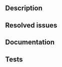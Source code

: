 <!--
Example Title: Fixed bugged behaviour of checkbox load config (Bugfix)

A Traceability Marker is required as a suffix in the PR title to help understand the impact of your change at a glance.

Pick one of the following:
- Infra: Your change only includes documentation, comments, github actions or metabox
- BugFix: Your change fixes a bug
- New: Your chage is a new backward compatible feature, a new test/test plan/test inclusion
- Breaking: Your change breaks backward compatibility.
    - This includes any API change to checkbox-ng/checkbox-support
    - Changes to PXU grammar/field requirements
    - Breaking changes to dependencies in snaps (fwts upgrade for example)

If your change is to providers it can only be (Infra, BugFix or New).

Signed commits are required.
  - See CONTRIBUTING.md (https://github.com/canonical/checkbox/blob/main/CONTRIBUTING.md#signed-commits-required) for further instructions.
  - If you are posting your first pull request from a fork of the repository, a Checkbox maintainer (someone with contributor / maintainer / admin rights) will be required to enable CI checks in the repo to be executed.
    - This will be communicated with a comment to the PR of the form `/canonical/self-hosted-runners/run-workflows <SHA-for-HEAD-commit>`
-->

## Description

<!--
Describe your changes here:

- What's the problem solved (briefly, since the issue is where this is elaborated in more detail).
- Introduce your implementation approach in a way that helps reviewing it well.
-->

## Resolved issues

<!--
Note the Jira and GitHub issue(s) resolved by this PR (`Fixes|Resolves ...`).
Make sure that the linked issue titles & descriptions are also up to date.
-->

## Documentation

<!--
Please make sure that...
- Documentation impacted by the changes is up to date (becomes so, remains so).
  - Documentation in the repository, including contribution guidelines.
  - Process documentation outside the repository.
- Tests are included for the changed functionality in this PR. If to be merged without tests, please elaborate why.
-->

## Tests

<!--
- How was this PR tested? Please provide steps to follow so that the reviewer(s) can test on their end.
- Please provide a list of what tests were run and on what platform/configuration.
- Remember to check the test coverage of your PR as described in CONTRIBUTING.md
-->

